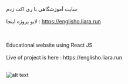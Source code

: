 سایت آموزشگاهی با ری اکت زدم
<br>
</br>
لایو پروژه اینجا : https://englisho.liara.run


<br>
</br>
Educational website using React JS
<br>
</br>
Live of project is here : https://englisho.liara.run       
<br>
</br>

![alt text](https://github.com/mohammadbaghani/Shopy-NextJS/blob/main/Screenshot_2025_01_08-9.png)
